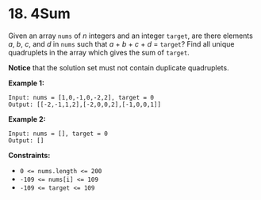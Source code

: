 # 18. 4Sum

Given an array `nums` of *n* integers and an integer `target`, are there elements *a*, *b*, *c*, and *d* in `nums` such that *a* + *b* + *c* + *d* = `target`? Find all unique quadruplets in the array which gives the sum of `target`.

**Notice** that the solution set must not contain duplicate quadruplets.

 

**Example 1:**

```
Input: nums = [1,0,-1,0,-2,2], target = 0
Output: [[-2,-1,1,2],[-2,0,0,2],[-1,0,0,1]]
```

**Example 2:**

```
Input: nums = [], target = 0
Output: []
```

 

**Constraints:**

- `0 <= nums.length <= 200`
- `-109 <= nums[i] <= 109`
- `-109 <= target <= 109`
